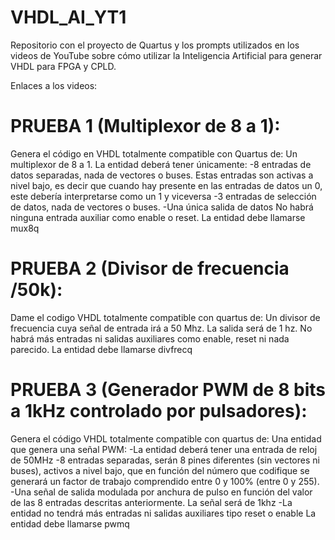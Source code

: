 # VHDL_AI_YT1
Repositorio con el proyecto de Quartus y los prompts utilizados en los videos de YouTube sobre cómo utilizar la Inteligencia Artificial para generar VHDL para FPGA y CPLD.

Enlaces a los videos:

# PRUEBA 1 (Multiplexor de 8 a 1):
Genera el código en VHDL totalmente compatible con Quartus de:
Un multiplexor de 8 a 1. La entidad deberá tener únicamente:
-8 entradas de datos separadas, nada de vectores o buses. Estas entradas son activas a nivel bajo, es decir que cuando hay presente en las entradas de datos un 0, este debería interpretarse como un 1 y viceversa
-3 entradas de selección de datos, nada de vectores o buses.
-Una única salida de datos
No habrá ninguna entrada auxiliar como enable o reset.
La entidad debe llamarse mux8q

# PRUEBA 2 (Divisor de frecuencia /50k):
Dame el codigo VHDL totalmente compatible con quartus de:
Un divisor de frecuencia cuya señal de entrada irá a 50 Mhz. La salida será de 1 hz.
No habrá más entradas ni salidas auxiliares como enable, reset ni nada parecido.
La entidad debe llamarse divfrecq

# PRUEBA 3 (Generador PWM de 8 bits a 1kHz controlado por pulsadores):
Genera el código VHDL totalmente compatible con quartus de:
Una entidad que genera una señal PWM:
-La entidad deberá tener una entrada de reloj de 50MHz 
-8 entradas separadas, serán 8 pines diferentes (sin vectores ni buses), activos a nivel bajo, que en función del número que codifique se generará un factor de trabajo comprendido entre 0 y 100% (entre 0 y 255). 
-Una señal de salida modulada por anchura de pulso en función del valor de las 8 entradas descritas anteriormente. La señal será de 1khz 
-La entidad no tendrá más entradas ni salidas auxiliares tipo reset o enable
La entidad debe llamarse pwmq
